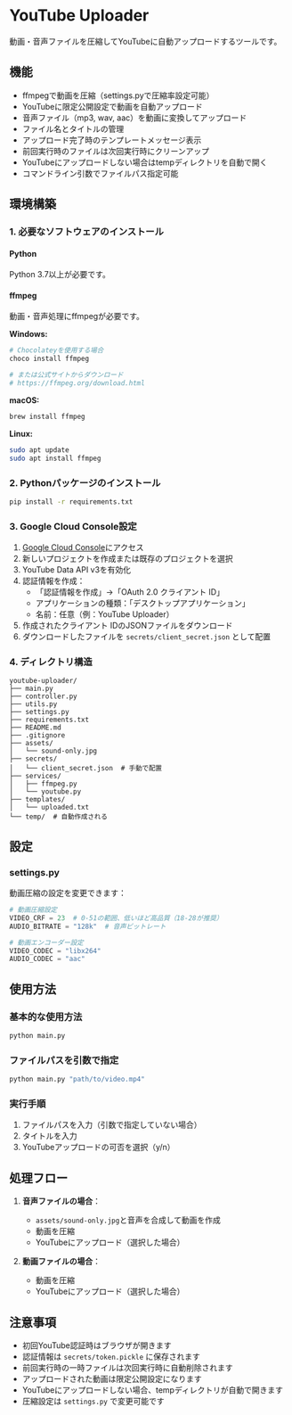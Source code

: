 # YouTube Uploader

動画・音声ファイルを圧縮してYouTubeに自動アップロードするツールです。

## 機能

- ffmpegで動画を圧縮（settings.pyで圧縮率設定可能）
- YouTubeに限定公開設定で動画を自動アップロード
- 音声ファイル（mp3, wav, aac）を動画に変換してアップロード
- ファイル名とタイトルの管理
- アップロード完了時のテンプレートメッセージ表示
- 前回実行時のファイルは次回実行時にクリーンアップ
- YouTubeにアップロードしない場合はtempディレクトリを自動で開く
- コマンドライン引数でファイルパス指定可能

## 環境構築

### 1. 必要なソフトウェアのインストール

#### Python
Python 3.7以上が必要です。

#### ffmpeg
動画・音声処理にffmpegが必要です。

**Windows:**
```bash
# Chocolateyを使用する場合
choco install ffmpeg

# または公式サイトからダウンロード
# https://ffmpeg.org/download.html
```

**macOS:**
```bash
brew install ffmpeg
```

**Linux:**
```bash
sudo apt update
sudo apt install ffmpeg
```

### 2. Pythonパッケージのインストール

```bash
pip install -r requirements.txt
```

### 3. Google Cloud Console設定

1. [Google Cloud Console](https://console.cloud.google.com/)にアクセス
2. 新しいプロジェクトを作成または既存のプロジェクトを選択
3. YouTube Data API v3を有効化
4. 認証情報を作成：
   - 「認証情報を作成」→「OAuth 2.0 クライアント ID」
   - アプリケーションの種類：「デスクトップアプリケーション」
   - 名前：任意（例：YouTube Uploader）
5. 作成されたクライアント IDのJSONファイルをダウンロード
6. ダウンロードしたファイルを `secrets/client_secret.json` として配置

### 4. ディレクトリ構造

```
youtube-uploader/
├── main.py
├── controller.py
├── utils.py
├── settings.py
├── requirements.txt
├── README.md
├── .gitignore
├── assets/
│   └── sound-only.jpg
├── secrets/
│   └── client_secret.json  # 手動で配置
├── services/
│   ├── ffmpeg.py
│   └── youtube.py
├── templates/
│   └── uploaded.txt
└── temp/  # 自動作成される
```

## 設定

### settings.py
動画圧縮の設定を変更できます：

```python
# 動画圧縮設定
VIDEO_CRF = 23  # 0-51の範囲、低いほど高品質（18-28が推奨）
AUDIO_BITRATE = "128k"  # 音声ビットレート

# 動画エンコーダー設定
VIDEO_CODEC = "libx264"
AUDIO_CODEC = "aac"
```

## 使用方法

### 基本的な使用方法
```bash
python main.py
```

### ファイルパスを引数で指定
```bash
python main.py "path/to/video.mp4"
```

### 実行手順
1. ファイルパスを入力（引数で指定していない場合）
2. タイトルを入力
3. YouTubeアップロードの可否を選択（y/n）

## 処理フロー

1. **音声ファイルの場合**：
   - `assets/sound-only.jpg`と音声を合成して動画を作成
   - 動画を圧縮
   - YouTubeにアップロード（選択した場合）

2. **動画ファイルの場合**：
   - 動画を圧縮
   - YouTubeにアップロード（選択した場合）

## 注意事項

- 初回YouTube認証時はブラウザが開きます
- 認証情報は `secrets/token.pickle` に保存されます
- 前回実行時の一時ファイルは次回実行時に自動削除されます
- アップロードされた動画は限定公開設定になります
- YouTubeにアップロードしない場合、tempディレクトリが自動で開きます
- 圧縮設定は `settings.py` で変更可能です

